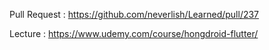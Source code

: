 Pull Request : https://github.com/neverlish/Learned/pull/237

Lecture : https://www.udemy.com/course/hongdroid-flutter/

